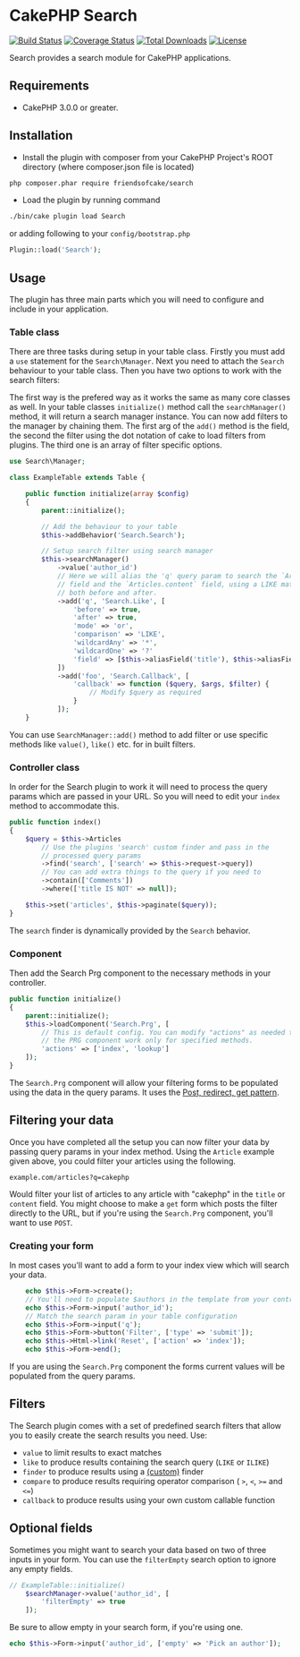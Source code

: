 # CakePHP Search

[![Build Status](https://img.shields.io/travis/FriendsOfCake/search/master.svg?style=flat-square)](https://travis-ci.org/FriendsOfCake/search)
[![Coverage Status](https://img.shields.io/codecov/c/github/FriendsOfCake/search.svg?style=flat-square)](https://codecov.io/github/FriendsOfCake/search)
[![Total Downloads](https://img.shields.io/packagist/dt/friendsofcake/search.svg?style=flat-square)](https://packagist.org/packages/friendsofcake/search)
[![License](https://img.shields.io/badge/license-MIT-blue.svg?style=flat-square)](https://packagist.org/packages/friendsofcake/search)

Search provides a search module for CakePHP applications.

## Requirements

* CakePHP 3.0.0 or greater.

## Installation

* Install the plugin with composer from your CakePHP Project's ROOT directory
(where composer.json file is located)

```sh
php composer.phar require friendsofcake/search
```

* Load the plugin by running command

```sh
./bin/cake plugin load Search
```

or adding following to your `config/bootstrap.php`

```php
Plugin::load('Search');
```

## Usage

The plugin has three main parts which you will need to configure and include in
your application.

### Table class

There are three tasks during setup in your table class. Firstly you must add a
`use` statement for the `Search\Manager`. Next you need to attach the `Search`
behaviour to your table class. Then you have two options to work with the search
filters:

The first way is the prefered way as it works the same as many core classes as
well. In your table classes `initialize()` method call the `searchManager()`
method, it will return a search manager instance. You can now add filters to the
manager by chaining them. The first arg of the `add()` method is the field, the
second the filter using the dot notation of cake to load filters from plugins.
The third one is an array of filter specific options.

```php
use Search\Manager;

class ExampleTable extends Table {

    public function initialize(array $config)
    {
        parent::initialize();

        // Add the behaviour to your table
        $this->addBehavior('Search.Search');

        // Setup search filter using search manager
        $this->searchManager()
            ->value('author_id')
            // Here we will alias the 'q' query param to search the `Articles.title`
            // field and the `Articles.content` field, using a LIKE match, with `%`
            // both before and after.
            ->add('q', 'Search.Like', [
                'before' => true,
                'after' => true,
                'mode' => 'or',
                'comparison' => 'LIKE',
                'wildcardAny' => '*',
                'wildcardOne' => '?'
                'field' => [$this->aliasField('title'), $this->aliasField('content')]
            ])
            ->add('foo', 'Search.Callback', [
                'callback' => function ($query, $args, $filter) {
                    // Modify $query as required
                }
            ]);
    }
```

You can use `SearchManager::add()` method to add filter or use specific methods
like `value()`, `like()` etc. for in built filters.

### Controller class
In order for the Search plugin to work it will need to process the query params
which are passed in your URL. So you will need to edit your `index` method to
accommodate this.

```php
public function index()
{
    $query = $this->Articles
        // Use the plugins 'search' custom finder and pass in the
        // processed query params
        ->find('search', ['search' => $this->request->query])
        // You can add extra things to the query if you need to
        ->contain(['Comments'])
        ->where(['title IS NOT' => null]);

    $this->set('articles', $this->paginate($query));
}
```

The `search` finder is dynamically provided by the `Search` behavior.

### Component
Then add the Search Prg component to the necessary methods in your controller.

```php
public function initialize()
{
    parent::initialize();
    $this->loadComponent('Search.Prg', [
        // This is default config. You can modify "actions" as needed to make
        // the PRG component work only for specified methods.
        'actions' => ['index', 'lookup']
    ]);
}
```

The `Search.Prg` component will allow your filtering forms to be populated using
the data in the query params. It uses the [Post, redirect, get pattern](https://en.wikipedia.org/wiki/Post/Redirect/Get).

## Filtering your data
Once you have completed all the setup you can now filter your data by passing
query params in your index method. Using the `Article` example given above, you
could filter your articles using the following.

`example.com/articles?q=cakephp`

Would filter your list of articles to any article with "cakephp" in the `title`
or `content` field. You might choose to make a `get` form which posts the filter
directly to the URL, but if you're using the `Search.Prg` component, you'll want
to use `POST`.

### Creating your form
In most cases you'll want to add a form to your index view which will search
your data.

```php
    echo $this->Form->create();
    // You'll need to populate $authors in the template from your controller
    echo $this->Form->input('author_id');
    // Match the search param in your table configuration
    echo $this->Form->input('q');
    echo $this->Form->button('Filter', ['type' => 'submit']);
    echo $this->Html->link('Reset', ['action' => 'index']);
    echo $this->Form->end();
```

If you are using the `Search.Prg` component the forms current values will be
populated from the query params.

## Filters

The Search plugin comes with a set of predefined search filters that allow you to
easily create the search results you need. Use:

- ``value`` to limit results to exact matches
- ``like`` to produce results containing the search query (``LIKE`` or ``ILIKE``)
- ``finder`` to produce results using a [(custom)](http://book.cakephp.org/3.0/en/orm/retrieving-data-and-resultsets.html#custom-find-methods) finder
- ``compare`` to produce results requiring operator comparison (
    ``>``, ``<``, ``>=`` and ``<=``)
- ``callback`` to produce results using your own custom callable function

## Optional fields

Sometimes you might want to search your data based on two of three inputs in
your form. You can use the `filterEmpty` search option to ignore any empty fields.

```php
// ExampleTable::initialize()
    $searchManager->value('author_id', [
        'filterEmpty' => true
    ]);
```

Be sure to allow empty in your search form, if you're using one.
```php
echo $this->Form->input('author_id', ['empty' => 'Pick an author']);
```

